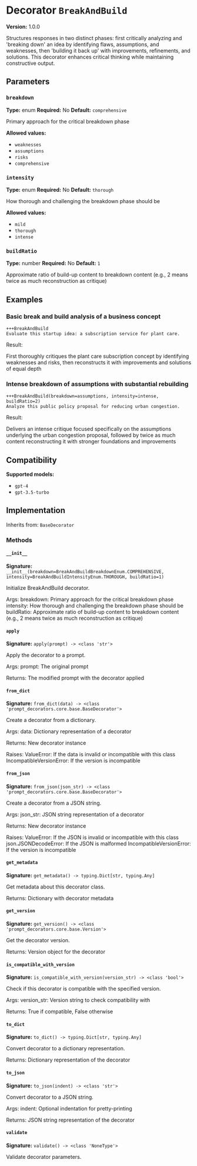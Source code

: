 # Decorator `BreakAndBuild`

**Version:** 1.0.0

Structures responses in two distinct phases: first critically analyzing and 'breaking down' an idea by identifying flaws, assumptions, and weaknesses, then 'building it back up' with improvements, refinements, and solutions. This decorator enhances critical thinking while maintaining constructive output.

## Parameters

### `breakdown`

**Type:** enum
**Required:** No
**Default:** `comprehensive`

Primary approach for the critical breakdown phase

**Allowed values:**

- `weaknesses`
- `assumptions`
- `risks`
- `comprehensive`

### `intensity`

**Type:** enum
**Required:** No
**Default:** `thorough`

How thorough and challenging the breakdown phase should be

**Allowed values:**

- `mild`
- `thorough`
- `intense`

### `buildRatio`

**Type:** number
**Required:** No
**Default:** `1`

Approximate ratio of build-up content to breakdown content (e.g., 2 means twice as much reconstruction as critique)

## Examples

### Basic break and build analysis of a business concept

```
+++BreakAndBuild
Evaluate this startup idea: a subscription service for plant care.
```

Result:

First thoroughly critiques the plant care subscription concept by identifying weaknesses and risks, then reconstructs it with improvements and solutions of equal depth

### Intense breakdown of assumptions with substantial rebuilding

```
+++BreakAndBuild(breakdown=assumptions, intensity=intense, buildRatio=2)
Analyze this public policy proposal for reducing urban congestion.
```

Result:

Delivers an intense critique focused specifically on the assumptions underlying the urban congestion proposal, followed by twice as much content reconstructing it with stronger foundations and improvements

## Compatibility

**Supported models:**

- `gpt-4`
- `gpt-3.5-turbo`

## Implementation

Inherits from: `BaseDecorator`

### Methods

#### `__init__`

**Signature:** `__init__(breakdown=BreakAndBuildBreakdownEnum.COMPREHENSIVE, intensity=BreakAndBuildIntensityEnum.THOROUGH, buildRatio=1)`

Initialize BreakAndBuild decorator.

Args:
    breakdown: Primary approach for the critical breakdown phase
    intensity: How thorough and challenging the breakdown phase should be
    buildRatio: Approximate ratio of build-up content to breakdown content (e.g., 2 means twice as much reconstruction as critique)

#### `apply`

**Signature:** `apply(prompt) -> <class 'str'>`

Apply the decorator to a prompt.

Args:
    prompt: The original prompt

Returns:
    The modified prompt with the decorator applied

#### `from_dict`

**Signature:** `from_dict(data) -> <class 'prompt_decorators.core.base.BaseDecorator'>`

Create a decorator from a dictionary.

Args:
    data: Dictionary representation of a decorator

Returns:
    New decorator instance

Raises:
    ValueError: If the data is invalid or incompatible with this class
    IncompatibleVersionError: If the version is incompatible

#### `from_json`

**Signature:** `from_json(json_str) -> <class 'prompt_decorators.core.base.BaseDecorator'>`

Create a decorator from a JSON string.

Args:
    json_str: JSON string representation of a decorator

Returns:
    New decorator instance

Raises:
    ValueError: If the JSON is invalid or incompatible with this class
    json.JSONDecodeError: If the JSON is malformed
    IncompatibleVersionError: If the version is incompatible

#### `get_metadata`

**Signature:** `get_metadata() -> typing.Dict[str, typing.Any]`

Get metadata about this decorator class.

Returns:
    Dictionary with decorator metadata

#### `get_version`

**Signature:** `get_version() -> <class 'prompt_decorators.core.base.Version'>`

Get the decorator version.

Returns:
    Version object for the decorator

#### `is_compatible_with_version`

**Signature:** `is_compatible_with_version(version_str) -> <class 'bool'>`

Check if this decorator is compatible with the specified version.

Args:
    version_str: Version string to check compatibility with

Returns:
    True if compatible, False otherwise

#### `to_dict`

**Signature:** `to_dict() -> typing.Dict[str, typing.Any]`

Convert decorator to a dictionary representation.

Returns:
    Dictionary representation of the decorator

#### `to_json`

**Signature:** `to_json(indent) -> <class 'str'>`

Convert decorator to a JSON string.

Args:
    indent: Optional indentation for pretty-printing

Returns:
    JSON string representation of the decorator

#### `validate`

**Signature:** `validate() -> <class 'NoneType'>`

Validate decorator parameters.
